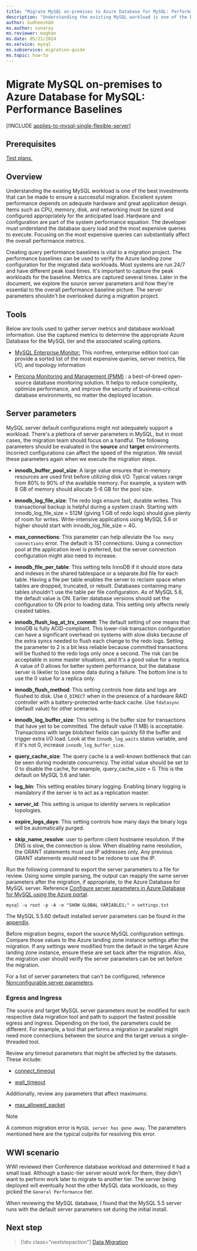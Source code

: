 ```yaml
---
title: "Migrate MySQL on-premises to Azure Database for MySQL: Performance Baselines"
description: "Understanding the existing MySQL workload is one of the best investments that can be made to ensure a successful migration."
author: SudheeshGH
ms.author: sunaray
ms.reviewer: maghan
ms.date: 05/21/2024
ms.service: mysql
ms.subservice: migration-guide
ms.topic: how-to
---
```


# Migrate MySQL on-premises to Azure Database for MySQL: Performance Baselines

[!INCLUDE [applies-to-mysql-single-flexible-server](../../includes/applies-to-mysql-single-flexible-server.md)]

## Prerequisites

[Test plans.](06-test-plans.md)

## Overview

Understanding the existing MySQL workload is one of the best investments that can be made to ensure a successful migration. Excellent system performance depends on adequate hardware and great application design. Items such as CPU, memory, disk, and networking must be sized and configured appropriately for the anticipated load. Hardware and configuration are part of the system performance equation. The developer must understand the database query load and the most expensive queries to execute. Focusing on the most expensive queries can substantially affect the overall performance metrics.

Creating query performance baselines is vital to a migration project. The performance baselines can be used to verify the Azure landing zone configuration for the migrated data workloads. Most systems are run 24/7 and have different peak load times. It's important to capture the peak workloads for the baseline. Metrics are captured several times. Later in the document, we explore the source server parameters and how they're essential to the overall performance baseline picture. The server parameters shouldn't be overlooked during a migration project.

## Tools

Below are tools used to gather server metrics and database workload information. Use the captured metrics to determine the appropriate Azure Database for the MySQL tier and the associated scaling options.

  - [MySQL Enterprise Monitor:](https://www.mysql.com/products/enterprise/monitor.html) This nonfree, enterprise edition tool can provide a sorted list of the most expensive queries, server metrics, file I/O, and topology information

  - [Percona Monitoring and Management (PMM)](https://www.percona.com/software/database-tools/percona-monitoring-and-management) : a best-of-breed open-source database monitoring solution. It helps to reduce complexity, optimize performance, and improve the security of business-critical database environments, no matter the deployed location.

## Server parameters

MySQL server default configurations might not adequately support a workload. There's a plethora of server parameters in MySQL, but in most cases, the migration team should focus on a handful. The following parameters should be evaluated in the **source** and **target** environments. Incorrect configurations can affect the speed of the migration. We revisit these parameters again when we execute the migration steps.

  - **innodb_buffer_pool_size**: A large value ensures that in-memory resources are used first before utilizing disk I/O. Typical values range from 80% to 90% of the available memory. For example, a system with 8 GB of memory should allocate 5-6 GB for the pool size.

  - **innodb_log_file_size**: The redo logs ensure fast, durable writes. This transactional backup is helpful during a system crash. Starting with innodb_log_file_size = 512M (giving 1 GB of redo logs) should give plenty of room for writes. Write-intensive applications using MySQL 5.6 or higher should start with innodb_log_file_size = 4G.

  - **max\_connections**: This parameter can help alleviate the `Too many connections` error. The default is 151 connections. Using a connection pool at the application level is preferred, but the server connection configuration might also need to increase.

  - **innodb\_file\_per\_table**: This setting tells InnoDB if it should store data and indexes in the shared tablespace or a separate.ibd file for each table. Having a file per table enables the server to reclaim space when tables are dropped, truncated, or rebuilt. Databases containing many tables shouldn't use the table per file configuration. As of MySQL 5.6, the default value is ON. Earlier database versions should set the configuration to ON prior to loading data. This setting only affects newly created tables.

  - **innodb\_flush\_log\_at\_trx\_commit**: The default setting of one means that InnoDB is fully ACID-compliant. This lower-risk transaction configuration can have a significant overhead on systems with slow disks because of the extra syncs needed to flush each change to the redo logs. Setting the parameter to 2 is a bit less reliable because committed transactions will be flushed to the redo logs only once a second. The risk can be acceptable in some master situations, and It's a good value for a replica. A value of 0 allows for better system performance, but the database server is likelier to lose some data during a failure. The bottom line is to use the 0 value for a replica only.

  - **innodb\_flush\_method**: This setting controls how data and logs are flushed to disk. Use `O_DIRECT` when in the presence of a hardware RAID controller with a battery-protected write-back cache. Use `fdatasync` (default value) for other scenarios.

  - **innodb\_log\_buffer\_size**: This setting is the buffer size for transactions that have yet to be committed. The default value (1 MB) is acceptable. Transactions with large blob/text fields can quickly fill the buffer and trigger extra I/O load. Look at the `Innodb_log_waits` status variable, and if It's not 0, increase `innodb_log_buffer_size`.

  - **query_cache_size**: The query cache is a well-known bottleneck that can be seen during moderate concurrency. The initial value should be set to 0 to disable the cache, for example, query_cache_size = 0. This is the default on MySQL 5.6 and later.

  - **log\_bin**: This setting enables binary logging. Enabling binary logging is mandatory if the server is to act as a replication master.

  - **server\_id**: This setting is unique to identity servers in replication topologies.

  - **expire\_logs\_days**: This setting controls how many days the binary logs will be automatically purged.

  - **skip\_name\_resolve**: user to perform client hostname resolution. If the DNS is slow, the connection is slow. When disabling name resolution, the GRANT statements must use IP addresses only. Any previous GRANT statements would need to be redone to use the IP.

Run the following command to export the server parameters to a file for review. Using some simple parsing, the output can reapply the same server parameters after the migration, if appropriate, to the Azure Database for MySQL server. Reference [Configure server parameters in Azure Database for MySQL using the Azure portal](../../howto-server-parameters.md).

`mysql -u root -p -A -e "SHOW GLOBAL VARIABLES;" > settings.txt`

The MySQL 5.5.60 default installed server parameters can be found in the [appendix](15-appendix.md#default-server-parameters-mysql-55-and-azure-database-for-mysql).

Before migration begins, export the source MySQL configuration settings. Compare those values to the Azure landing zone instance settings after the migration. If any settings were modified from the default in the target Azure landing zone instance, ensure these are set back after the migration. Also, the migration user should verify the server parameters can be set before the migration.

For a list of server parameters that can't be configured, reference [Nonconfigurable server parameters](../../concepts-server-parameters.md#non-configurable-server-parameters).

### Egress and Ingress

The source and target MySQL server parameters must be modified for each respective data migration tool and path to support the fastest possible egress and ingress. Depending on the tool, the parameters could be different. For example, a tool that performs a migration in parallel might need more connections between the source and the target versus a single-threaded tool.

Review any timeout parameters that might be affected by the datasets. These include:

  - [connect\_timeout](https://dev.mysql.com/doc/refman/8.0/en/server-system-variables.html#sysvar_connect_timeout)

  - [wait\_timeout](https://dev.mysql.com/doc/refman/8.0/en/server-system-variables.html#sysvar_wait_timeout)

Additionally, review any parameters that affect maximums:

  - [max\_allowed\_packet](https://dev.mysql.com/doc/refman/8.0/en/server-system-variables.html#sysvar_max_allowed_packet)

> [!NOTE]  
> A common migration error is `MySQL server has gone away`. The parameters mentioned here are the typical culprits for resolving this error.

## WWI scenario

WWI reviewed their Conference database workload and determined it had a small load. Although a basic-tier server would work for them, they didn't want to perform work later to migrate to another tier. The server being deployed will eventually host the other MySQL data workloads, so they picked the `General Performance` tier.

When reviewing the MySQL database, I found that the MySQL 5.5 server runs with the default server parameters set during the initial install.

## Next step

> [!div class="nextstepaction"]
> [Data Migration](08-data-migration.md)
